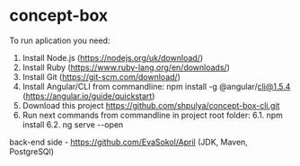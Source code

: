 # concept-box
To run aplication you need:
1. Install Node.js (https://nodejs.org/uk/download/)
2. Install Ruby (https://www.ruby-lang.org/en/downloads/)
3. Install Git (https://git-scm.com/download/)
4. Install Angular/CLI from commandline: npm install -g @angular/cli@1.5.4 (https://angular.io/guide/quickstart)
5. Download this project https://github.com/shpulya/concept-box-cli.git
6. Run next commands from commandline in project root folder:
  6.1. npm install
  6.2. ng serve --open
  
back-end side - https://github.com/EvaSokol/April (JDK, Maven, PostgreSQl)

